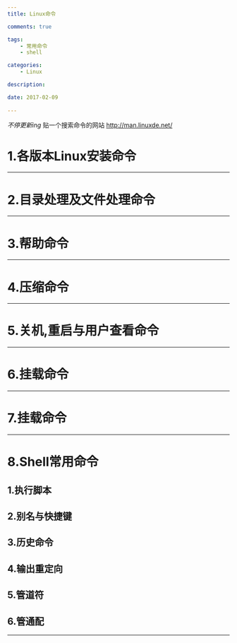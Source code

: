 ```yaml
---
title: Linux命令

comments: true    

tags: 
    - 常用命令
    - shell

categories: 
    - Linux

description: 

date: 2017-02-09
   
---
```




*不停更新ing*   贴一个搜索命令的网站  http://man.linuxde.net/
# **1.各版本Linux安装命令**

---


# **2.目录处理及文件处理命令**

---

# **3.帮助命令**

---

# **4.压缩命令**

---

# **5.关机,重启与用户查看命令**

---

# **6.挂载命令**

---

# **7.挂载命令**

---

# **8.Shell常用命令**
## **1.执行脚本**
## **2.别名与快捷键**
## **3.历史命令**
## **4.输出重定向**
## **5.管道符**
## **6.管通配**

---